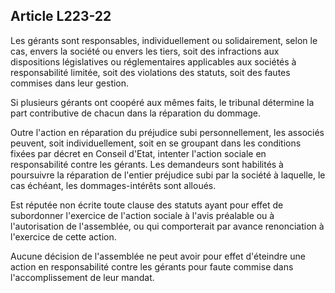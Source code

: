 Article L223-22
----
Les gérants sont responsables, individuellement ou solidairement, selon le cas,
envers la société ou envers les tiers, soit des infractions aux dispositions
législatives ou réglementaires applicables aux sociétés à responsabilité
limitée, soit des violations des statuts, soit des fautes commises dans leur
gestion.

Si plusieurs gérants ont coopéré aux mêmes faits, le tribunal détermine la part
contributive de chacun dans la réparation du dommage.

Outre l'action en réparation du préjudice subi personnellement, les associés
peuvent, soit individuellement, soit en se groupant dans les conditions fixées
par décret en Conseil d'Etat, intenter l'action sociale en responsabilité contre
les gérants. Les demandeurs sont habilités à poursuivre la réparation de
l'entier préjudice subi par la société à laquelle, le cas échéant, les
dommages-intérêts sont alloués.

Est réputée non écrite toute clause des statuts ayant pour effet de subordonner
l'exercice de l'action sociale à l'avis préalable ou à l'autorisation de
l'assemblée, ou qui comporterait par avance renonciation à l'exercice de cette
action.

Aucune décision de l'assemblée ne peut avoir pour effet d'éteindre une action en
responsabilité contre les gérants pour faute commise dans l'accomplissement de
leur mandat.
